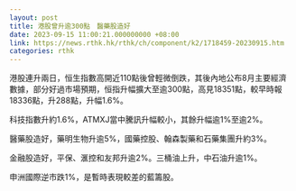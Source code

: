 ```yaml
---
layout: post
title: 港股曾升逾300點　醫藥股造好
date: 2023-09-15 11:00:21.000000000 +08:00
link: https://news.rthk.hk/rthk/ch/component/k2/1718459-20230915.htm
categories: rthk
---
```


港股連升兩日，恒生指數高開近110點後曾輕微倒跌，其後內地公布8月主要經濟數據，部分好過市場預期，恒指升幅擴大至逾300點，高見18351點，較早時報18336點，升288點，升幅1.6%。

科技指數升約1.6%，ATMXJ當中騰訊升幅較小，其餘升幅逾1%至逾2%。

醫藥股造好，藥明生物升逾5%，國藥控股、翰森製藥和石藥集團升約3%。

金融股造好，平保、滙控和友邦升逾2%。三桶油上升，中石油升逾1%。

申洲國際逆市跌1%，是暫時表現較差的藍籌股。
